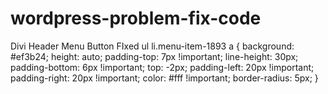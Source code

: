 # wordpress-problem-fix-code
Divi Header Menu Button FIxed ul li.menu-item-1893 a { background: #ef3b24; height: auto; padding-top: 7px !important; line-height: 30px; padding-bottom: 6px !important; top: -2px; padding-left: 20px !important; padding-right: 20px !important; color: #fff !important; border-radius: 5px; }
